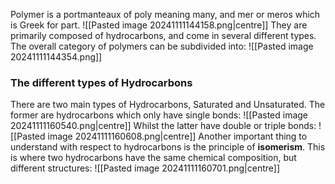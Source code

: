 Polymer is a portmanteaux of poly meaning many, and mer or meros which is Greek for part.
![[Pasted image 20241111144158.png|centre]]
They are primarily composed of hydrocarbons, and come in several different types.
The overall category of polymers can be subdivided into:
![[Pasted image 20241111144354.png]]
### The different types of Hydrocarbons
There are two main types of Hydrocarbons, Saturated and Unsaturated.
The former are hydrocarbons which only have single bonds:
![[Pasted image 20241111160540.png|centre]]
Whilst the latter have double or triple bonds:
![[Pasted image 20241111160608.png|centre]]
Another important thing to understand with respect to hydrocarbons is the principle of **isomerism**. This is where two hydrocarbons have the same chemical composition, but different structures:
![[Pasted image 20241111160701.png|centre]]

